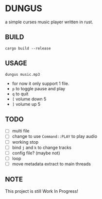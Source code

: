 # DUNGUS
a simple curses music player written in rust.

## BUILD
```shell
cargo build --release
```

## USAGE
```shell
dungus music.mp3
```
- for now it only support 1 file.
- `p` to toggle pause and play
- `q` to quit
- `[` volume down 5
- `]` volume up 5

## TODO
- [ ] multi file
- [ ] change to use `Command::PLAY` to play audio
- [ ] working stop
- [ ] bind `j` and `k` to change tracks
- [ ] config file? (maybe not)
- [ ] loop
- [ ] move metadata extract to main threads

## NOTE
This project is still Work In Progress!

